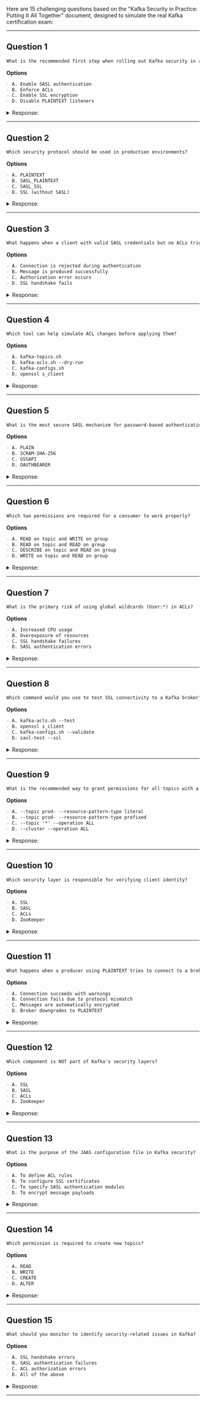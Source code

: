 Here are 15 challenging questions based on the "Kafka Security in Practice: Putting It All Together" document, designed to simulate the real Kafka certification exam:

---

## Question 1

```markdown
What is the recommended first step when rolling out Kafka security in a production environment?
```

**Options**
```markdown
- A. Enable SASL authentication
- B. Enforce ACLs
- C. Enable SSL encryption
- D. Disable PLAINTEXT listeners
```

<details><summary>Response:</summary>

**Answer:** C

**Explanation:**

```markdown
The recommended first step is enabling SSL encryption for inter-broker and client-broker communication, as it's backward-compatible and establishes a secure foundation.

- A. Incorrect: Authentication should come after encryption.
- B. Incorrect: Authorization (ACLs) should be the final step.
- C. Correct: SSL encryption is the foundational first step.
- D. Incorrect: Disabling PLAINTEXT should happen after security is fully configured.
```

</details>

---

## Question 2

```markdown
Which security protocol should be used in production environments?
```

**Options**
```markdown
- A. PLAINTEXT
- B. SASL_PLAINTEXT
- C. SASL_SSL
- D. SSL (without SASL)
```

<details><summary>Response:</summary>

**Answer:** C

**Explanation:**

```markdown
SASL_SSL provides both authentication (SASL) and encryption (SSL), making it the most secure option for production.

- A. Incorrect: PLAINTEXT is insecure and should never be used in production.
- B. Incorrect: SASL_PLAINTEXT lacks encryption.
- C. Correct: SASL_SSL provides both authentication and encryption.
- D. Incorrect: SSL alone lacks authentication.
```

</details>

---

## Question 3

```markdown
What happens when a client with valid SASL credentials but no ACLs tries to produce to a topic?
```

**Options**
```markdown
- A. Connection is rejected during authentication
- B. Message is produced successfully
- C. Authorization error occurs
- D. SSL handshake fails
```

<details><summary>Response:</summary>

**Answer:** C

**Explanation:**

```markdown
Authentication succeeds with valid SASL credentials, but authorization fails without proper ACLs, resulting in an authorization error.

- A. Incorrect: Authentication succeeds with valid credentials.
- B. Incorrect: Production fails without WRITE ACL.
- C. Correct: Authorization error occurs due to missing ACLs.
- D. Incorrect: SSL handshake is unrelated to ACLs.
```

</details>

---

## Question 4

```markdown
Which tool can help simulate ACL changes before applying them?
```

**Options**
```markdown
- A. kafka-topics.sh
- B. kafka-acls.sh --dry-run
- C. kafka-configs.sh
- D. openssl s_client
```

<details><summary>Response:</summary>

**Answer:** B

**Explanation:**

```markdown
The `--dry-run` flag in kafka-acls.sh allows simulating ACL changes without applying them, helping prevent misconfigurations.

- A. Incorrect: Used for topic operations.
- B. Correct: --dry-run simulates ACL changes.
- C. Incorrect: Used for configuration changes.
- D. Incorrect: Used for SSL testing.
```

</details>

---

## Question 5

```markdown
What is the most secure SASL mechanism for password-based authentication?
```

**Options**
```markdown
- A. PLAIN
- B. SCRAM-SHA-256
- C. GSSAPI
- D. OAUTHBEARER
```

<details><summary>Response:</summary>

**Answer:** B

**Explanation:**

```markdown
SCRAM-SHA-256 provides salted password hashing, making it more secure than PLAIN for password-based auth. GSSAPI and OAUTHBEARER serve different use cases.

- A. Incorrect: PLAIN uses plaintext passwords.
- B. Correct: SCRAM provides secure password hashing.
- C. Incorrect: GSSAPI is for Kerberos, not passwords.
- D. Incorrect: OAUTHBEARER is token-based.
```

</details>

---

## Question 6

```markdown
Which two permissions are required for a consumer to work properly?
```

**Options**
```markdown
- A. READ on topic and WRITE on group
- B. READ on topic and READ on group
- C. DESCRIBE on topic and READ on group
- D. WRITE on topic and READ on group
```

<details><summary>Response:</summary>

**Answer:** B

**Explanation:**

```markdown
Consumers need READ permission on both the topic (to consume messages) and the consumer group (to join the group).

- A. Incorrect: WRITE on group is unnecessary.
- B. Correct: READ on both topic and group is required.
- C. Incorrect: DESCRIBE alone is insufficient.
- D. Incorrect: WRITE is for producers.
```

</details>

---

## Question 7

```markdown
What is the primary risk of using global wildcards (User:*) in ACLs?
```

**Options**
```markdown
- A. Increased CPU usage
- B. Overexposure of resources
- C. SSL handshake failures
- D. SASL authentication errors
```

<details><summary>Response:</summary>

**Answer:** B

**Explanation:**

```markdown
Global wildcards grant access to all users, violating the principle of least privilege and potentially exposing sensitive resources.

- A. Incorrect: CPU usage is unaffected by ACLs.
- B. Correct: Wildcards can overexpose resources.
- C. Incorrect: SSL is unrelated to ACL wildcards.
- D. Incorrect: SASL is unrelated to ACL wildcards.
```

</details>

---

## Question 8

```markdown
Which command would you use to test SSL connectivity to a Kafka broker?
```

**Options**
```markdown
- A. kafka-acls.sh --test
- B. openssl s_client
- C. kafka-configs.sh --validate
- D. sasl-test --ssl
```

<details><summary>Response:</summary>

**Answer:** B

**Explanation:**

```markdown
openssl s_client is used to test SSL/TLS connectivity and validate certificates. The other options are invalid or unrelated.

- A. Incorrect: No --test flag exists in kafka-acls.sh.
- B. Correct: s_client tests SSL connections.
- C. Incorrect: Used for configuration validation.
- D. Incorrect: Not a valid command.
```

</details>

---

## Question 9

```markdown
What is the recommended way to grant permissions for all topics with a "prod-" prefix?
```

**Options**
```markdown
- A. --topic prod- --resource-pattern-type literal
- B. --topic prod- --resource-pattern-type prefixed
- C. --topic '*' --operation ALL
- D. --cluster --operation ALL
```

<details><summary>Response:</summary>

**Answer:** B

**Explanation:**

```markdown
The prefixed resource pattern type matches all topics beginning with "prod-". Literal would only match exact name "prod-".

- A. Incorrect: Literal matches only exact name.
- B. Correct: Prefixed matches all "prod-" topics.
- C. Incorrect: Wildcard matches all topics.
- D. Incorrect: Cluster is a different resource type.
```

</details>

---

## Question 10

```markdown
Which security layer is responsible for verifying client identity?
```

**Options**
```markdown
- A. SSL
- B. SASL
- C. ACLs
- D. ZooKeeper
```

<details><summary>Response:</summary>

**Answer:** B

**Explanation:**

```markdown
SASL handles authentication (verifying client identity). SSL encrypts, ACLs authorize, and ZooKeeper is unrelated to authentication.

- A. Incorrect: SSL encrypts data.
- B. Correct: SASL authenticates clients.
- C. Incorrect: ACLs authorize actions.
- D. Incorrect: ZooKeeper is for coordination.
```

</details>

---

## Question 11

```markdown
What happens when a producer using PLAINTEXT tries to connect to a broker configured with SASL_SSL?
```

**Options**
```markdown
- A. Connection succeeds with warnings
- B. Connection fails due to protocol mismatch
- C. Messages are automatically encrypted
- D. Broker downgrades to PLAINTEXT
```

<details><summary>Response:</summary>

**Answer:** B

**Explanation:**

```markdown
The connection fails because PLAINTEXT doesn't match the broker's required SASL_SSL protocol. Brokers don't automatically downgrade security.

- A. Incorrect: Connection fails, no warnings.
- B. Correct: Protocol mismatch causes failure.
- C. Incorrect: No automatic encryption occurs.
- D. Incorrect: Brokers don't downgrade security.
```

</details>

---

## Question 12

```markdown
Which component is NOT part of Kafka's security layers?
```

**Options**
```markdown
- A. SSL
- B. SASL
- C. ACLs
- D. ZooKeeper
```

<details><summary>Response:</summary>

**Answer:** D

**Explanation:**

```markdown
ZooKeeper is for coordination, not security. The three security layers are SSL, SASL, and ACLs.

- A. Incorrect: SSL is a security layer.
- B. Incorrect: SASL is a security layer.
- C. Incorrect: ACLs are a security layer.
- D. Correct: ZooKeeper is unrelated to security layers.
```

</details>

---

## Question 13

```markdown
What is the purpose of the JAAS configuration file in Kafka security?
```

**Options**
```markdown
- A. To define ACL rules
- B. To configure SSL certificates
- C. To specify SASL authentication modules
- D. To encrypt message payloads
```

<details><summary>Response:</summary>

**Answer:** C

**Explanation:**

```markdown
The JAAS file configures SASL authentication modules (e.g., for PLAIN or SCRAM). ACLs and SSL are configured separately.

- A. Incorrect: ACLs use kafka-acls.sh.
- B. Incorrect: SSL uses keystore/truststore.
- C. Correct: JAAS configures SASL auth.
- D. Incorrect: Encryption is handled by SSL.
```

</details>

---

## Question 14

```markdown
Which permission is required to create new topics?
```

**Options**
```markdown
- A. READ
- B. WRITE
- C. CREATE
- D. ALTER
```

<details><summary>Response:</summary>

**Answer:** C

**Explanation:**

```markdown
The CREATE permission allows topic creation. WRITE is for producing messages, and ALTER is for configuration changes.

- A. Incorrect: READ is for consuming.
- B. Incorrect: WRITE is for producing.
- C. Correct: CREATE allows topic creation.
- D. Incorrect: ALTER is for configurations.
```

</details>

---

## Question 15

```markdown
What should you monitor to identify security-related issues in Kafka?
```

**Options**
```markdown
- A. SSL handshake errors
- B. SASL authentication failures
- C. ACL authorization errors
- D. All of the above
```

<details><summary>Response:</summary>

**Answer:** D

**Explanation:**

```markdown
All three types of errors (SSL, SASL, and ACL) indicate security issues and should be monitored in a production environment.

- A. Incorrect: Only covers encryption issues.
- B. Incorrect: Only covers authentication issues.
- C. Incorrect: Only covers authorization issues.
- D. Correct: All security layers should be monitored.
```

</details>

---
